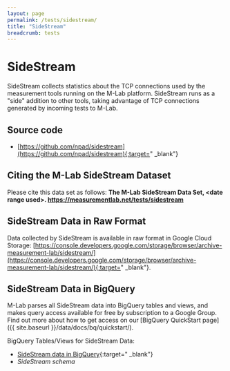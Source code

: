 ```yaml
---
layout: page
permalink: /tests/sidestream/
title: "SideStream"
breadcrumb: tests
---
```


# SideStream

SideStream collects statistics about the TCP connections used by the measurement tools running on the M-Lab platform. SideStream runs as a "side" addition to other tools, taking advantage of TCP connections generated by incoming tests to M-Lab.

## Source code

* [https://github.com/npad/sidestream](https://github.com/npad/sidestream){:target="
_blank"}

## Citing the M-Lab SideStream Dataset

Please cite this data set as follows: **The M-Lab SideStream Data Set, &lt;date range used&gt;. https://measurementlab.net/tests/sidestream**

## SideStream Data in Raw Format

Data collected by SideStream is available in raw format in Google Cloud Storage: [https://console.developers.google.com/storage/browser/archive-measurement-lab/sidestream/](https://console.developers.google.com/storage/browser/archive-measurement-lab/sidestream/){:target="
_blank"}.

## SideStream Data in BigQuery

M-Lab parses all SideStream data into BigQuery tables and views, and makes query access available for free by subscription to a Google Group. Find out more about how to get access on our [BigQuery QuickStart page]({{ site.baseurl }}/data/docs/bq/quickstart/).

BigQuery Tables/Views for SideStream Data:

* [SideStream data in BigQuery](https://console.cloud.google.com/bigquery?project=measurement-lab&p=measurement-lab&d=sidestream&t=web100&page=table){:target="
_blank"}
* _SideStream schema_
